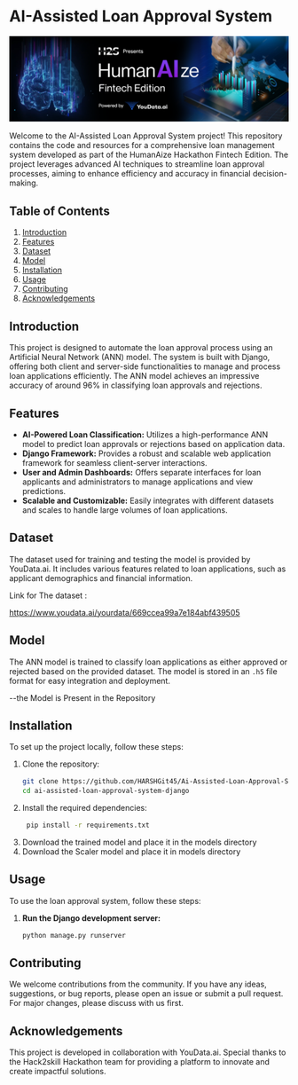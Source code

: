 # AI-Assisted Loan Approval System

![Fintech Edition](fin.png)

Welcome to the AI-Assisted Loan Approval System project! This repository contains the code and resources for a comprehensive loan management system developed as part of the HumanAize Hackathon Fintech Edition. The project leverages advanced AI techniques to streamline loan approval processes, aiming to enhance efficiency and accuracy in financial decision-making.

## Table of Contents
1. [Introduction](#introduction)
2. [Features](#features)
3. [Dataset](#dataset)
4. [Model](#model)
5. [Installation](#installation)
6. [Usage](#usage)
7. [Contributing](#contributing)
8. [Acknowledgements](#acknowledgements)

## Introduction
This project is designed to automate the loan approval process using an Artificial Neural Network (ANN) model. The system is built with Django, offering both client and server-side functionalities to manage and process loan applications efficiently. The ANN model achieves an impressive accuracy of around 96% in classifying loan approvals and rejections.

## Features
- **AI-Powered Loan Classification:** Utilizes a high-performance ANN model to predict loan approvals or rejections based on application data.
- **Django Framework:** Provides a robust and scalable web application framework for seamless client-server interactions.
- **User and Admin Dashboards:** Offers separate interfaces for loan applicants and administrators to manage applications and view predictions.
- **Scalable and Customizable:** Easily integrates with different datasets and scales to handle large volumes of loan applications.

## Dataset
The dataset used for training and testing the model is provided by YouData.ai. It includes various features related to loan applications, such as applicant demographics and financial information.

Link for The dataset : 

[https://www.youdata.ai/yourdata/669ccea99a7e184abf439505 ](https://datalink.youdata.ai/2p82bvue) 

## Model
The ANN model is trained to classify loan applications as either approved or rejected based on the provided dataset. The model is stored in an `.h5` file format for easy integration and deployment.

--the Model is Present in the Repository

## Installation
To set up the project locally, follow these steps:

1. Clone the repository:
   ```bash
   git clone https://github.com/HARSHGit45/Ai-Assisted-Loan-Approval-System-Django
   cd ai-assisted-loan-approval-system-django
2. Install the required dependencies:
   ```bash
    pip install -r requirements.txt
3. Download the trained model and place it in the models directory
4. Download the Scaler model and place it in models directory

## Usage
To use the loan approval system, follow these steps:

1. **Run the Django development server:**
   ```bash
   python manage.py runserver

## Contributing
We welcome contributions from the community. If you have any ideas, suggestions, or bug reports, please open an issue or submit a pull request. For major changes, please discuss with us first.

## Acknowledgements
This project is developed in collaboration with YouData.ai. Special thanks to the Hack2skill Hackathon team for providing a platform to innovate and create impactful solutions.




  
